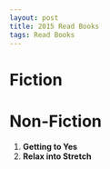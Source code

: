 ```yaml
---
layout: post
title: 2015 Read Books
tags: Read Books
---
```


Fiction
=======

Non-Fiction
===========

1. **Getting to Yes**
1. **Relax into Stretch**

